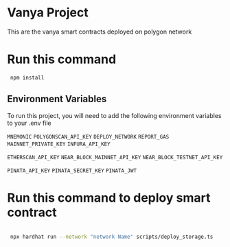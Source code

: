 
#  Vanya Project

This are the vanya smart contracts deployed on polygon network



# Run this command

```bash
 npm install
```




## Environment Variables

To run this project, you will need to add the following environment variables to your .env file


`MNEMONIC`
`POLYGONSCAN_API_KEY`
`DEPLOY_NETWORK`
`REPORT_GAS`
`MAINNET_PRIVATE_KEY`
`INFURA_API_KEY`

`ETHERSCAN_API_KEY`
`NEAR_BLOCK_MAINNET_API_KEY`
`NEAR_BLOCK_TESTNET_API_KEY`


`PINATA_API_KEY`
`PINATA_SECRET_KEY`
`PINATA_JWT`



# Run this command to deploy smart contract

```bash
 
 npx hardhat run --network "network Name" scripts/deploy_storage.ts
```


